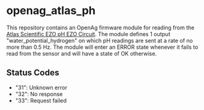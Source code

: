 openag\_atlas\_ph
=================

This repository contains an OpenAg firmware module for reading from the [Atlas
Scientific EZO pH EZO
Circuit](http://www.atlas-scientific.com/product_pages/kits/ph-kit.html). The
module defines 1 output "water\_potential\_hydrogen" on which pH readings are
sent at a rate of no more than 0.5 Hz. The module will enter an ERROR state
whenever it fails to read from the sensor and will have a state of OK
otherwise.

Status Codes
------------

- "31": Unknown error
- "32": No response
- "33": Request failed